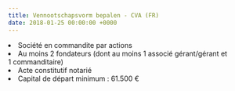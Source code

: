 ```yaml
---
title: Vennootschapsvorm bepalen - CVA (FR)
date: 2018-01-25 00:00:00 +0000
---
```

<li>Société en commandite par actions</li>

<li>Au moins 2 fondateurs (dont au moins 1 associé gérant/gérant et 1 commanditaire)</li>

<li>Acte constitutif notarié</li>

<li>Capital de départ minimum : 61.500 €</li>